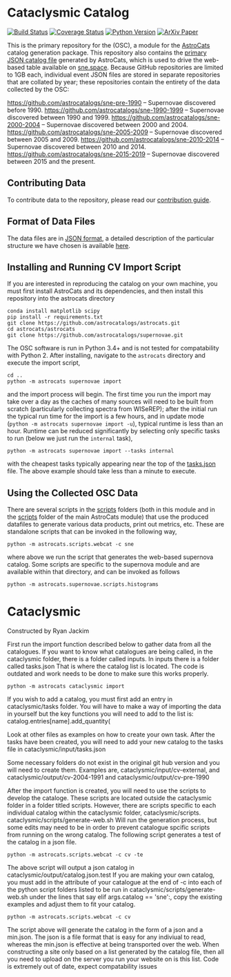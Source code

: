 # Cataclysmic Catalog #

[![Build Status](https://img.shields.io/travis/astrocatalogs/supernovae.svg)](https://travis-ci.org/astrocatalogs/supernovae)
[![Coverage Status](https://coveralls.io/repos/github/astrocatalogs/supernovae/badge.svg?branch=master)](https://coveralls.io/github/astrocatalogs/supernovae?branch=master)
[![Python Version](https://img.shields.io/badge/python-3.4%2C%203.5-blue.svg)](https://www.python.org)
[![ArXiv Paper](https://img.shields.io/badge/arXiv-1605.01054-green.svg?style=flat)](http://arxiv.org/abs/1605.01054)

This is the primary repository for the  (OSC), a module for the [AstroCats](https://github.com/astrocatalogs/astrocats) catalog generation package. This repository also contains the [primary JSON catalog file](https://github.com/astrocatalogs/supernovae/blob/master/output/catalog.json) generated by AstroCats, which is used to drive the web-based table available on [sne.space](https://sne.space). Because GitHub repositories are limited to 1GB each, individual event JSON files are stored in separate repositories that are collated by year; these repositories contain the entirety of the data collected by the OSC:

https://github.com/astrocatalogs/sne-pre-1990 – Supernovae discovered before 1990.
https://github.com/astrocatalogs/sne-1990-1999 – Supernovae discovered between 1990 and 1999.
https://github.com/astrocatalogs/sne-2000-2004 – Supernovae discovered between 2000 and 2004.
https://github.com/astrocatalogs/sne-2005-2009 – Supernovae discovered between 2005 and 2009.
https://github.com/astrocatalogs/sne-2010-2014 – Supernovae discovered between 2010 and 2014.
https://github.com/astrocatalogs/sne-2015-2019 – Supernovae discovered between 2015 and the present.

## Contributing Data ##

To contribute data to the repository, please read our [contribution guide](https://sne.space/contribute/).

## Format of Data Files ##

The data files are in [JSON format](http://www.json.org/), a detailed description of the particular structure we have chosen is available [here](https://github.com/astrocatalogs/supernovae/blob/master/SCHEMA.md).

## Installing and Running CV Import Script ##

If you are interested in reproducing the catalog on your own machine, you must first install AstroCats and its dependencies, and then install this repository into the astrocats directory

```shell
conda install matplotlib scipy
pip install -r requirements.txt
git clone https://github.com/astrocatalogs/astrocats.git
cd astrocats/astrocats
git clone https://github.com/astrocatalogs/supernovae.git
```

The OSC software is run in Python 3.4+ and is not tested for compatability with Python 2. After installing, navigate to the `astrocats` directory and execute the import script,

```shell
cd ..
python -m astrocats supernovae import
```

and the import process will begin. The first time you run the import may take over a day as the caches of many sources will need to be built from scratch (particularly collecting spectra from WISeREP); after the initial run the typical run time for the import is a few hours, and in update mode (`python -m astrocats supernovae import -u`), typical runtime is less than an hour. Runtime can be reduced significantly by selecting only specific tasks to run (below we just run the `internal` task),

```shell
python -m astrocats supernovae import --tasks internal
```

with the cheapest tasks typically appearing near the top of the [tasks.json](https://github.com/astrocatalogs/supernovae/blob/master/input/tasks.json) file. The above example should take less than a minute to execute.

## Using the Collected OSC Data ##

There are several scripts in the [scripts](https://github.com/astrocatalogs/supernovae/blob/master/scripts) folders (both in this module and in the [scripts](https://github.com/astrocatalogs/astrocats/blob/master/scripts) folder of the main AstroCats module) that use the produced datafiles to generate various data products, print out metrics, etc. These are standalone scripts that can be invoked in the following way,

```shell
python -m astrocats.scripts.webcat -c sne
```

where above we run the script that generates the web-based supernova catalog. Some scripts are specific to the supernova module and are available within that directory, and can be invoked as follows

```shell
python -m astrocats.supernovae.scripts.histograms
```
# Cataclysmic
Constructed by Ryan Jackim

First run the import function described below to gather data from all the catalogues. If you want to know what catalogues are being called, in the cataclysmic folder, there is a folder called inputs. In inputs there is a folder called tasks.json That is where the catalog list is located. The code is outdated and work needs to be done to make sure this works properly.

```shell
python -m astrocats cataclysmic import
```

If you wish to add a catalog, you must first add an entry in cataclysmic/tasks folder. You will have to make a way of importing the data in yourself but the key functions you will need to add to the list is: catalog.entries[name].add_quantity( 

Look at other files as examples on how to create your own task. After the tasks have been created, you will need to add your new catalog to the tasks file in cataclysmic/input/tasks.json

Some necessary folders do not exist in the original git hub version and you will need to create them. Examples are, cataclysmic/input/cv-external, and cataclysmic/output/cv-2004-1991 and cataclysmic/output/cv-pre-1990

After the import function is created, you will need to use the scripts to develop the cataloge. These scripts are located outside the cataclysmic folder in a folder titled scripts. However, there are scripts specific to each individual catalog within the cataclysmic folder, cataclysmic/scripts. cataclysmic/scripts/generate-web.sh Will run the generation process, but some edits may need to be in order to prevent catalogue spcific scripts from running on the wrong catalog. The following script generates a test of the catalog in a json file.

```shell
python -m astrocats.scripts.webcat -c cv -te
```
The above script will output a json catalog in cataclysmic/output/catalog.json.test If you are making your own catalog, you must add in the attribute of your catalogue at the end of -c into each of the python script folders listed to be run in cataclysmic/scripts/generate-web.sh under the lines that say elif args.catalog == 'sne':, copy the existing examples and adjust them to fit your catalog.
```shell
python -m astrocats.scripts.webcat -c cv
```
The script above will generate the catalog in the form of a json and a min.json. The json is a file format that is easy for any indiviual to read, whereas the min.json is effective at being transported over the web.
When constructing a site only based on a list generated by the catalog file, then all you need to upload on the server you run your website on is this list. 
Code is extremely out of date, expect compatability issues